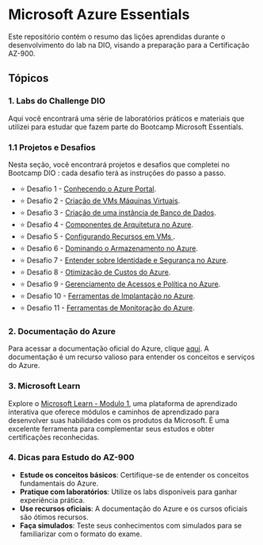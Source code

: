 # Microsoft Azure Essentials
Este repositório contém o resumo das lições aprendidas durante o desenvolvimento do lab na DIO, visando a preparação para a Certificação AZ-900.

## Tópicos

### 1. Labs do Challenge DIO
Aqui você encontrará uma série de laboratórios práticos e materiais que utilizei para estudar que fazem parte do Bootcamp Microsoft Essentials.

### 1.1 Projetos e Desafios
Nesta seção, você encontrará projetos e desafios que completei no Bootcamp DIO : cada desafio terá as instruções do passo a passo.

- ⭐ Desafio 1 - [Conhecendo o Azure Portal](https://github.com/igorferrer-data/documentacao-azure/blob/main/01%20-%20Azure%20Portal.md). 
- ⭐ Desafio 2 - [Criação de VMs Máquinas Virtuais](https://github.com/igorferrer-data/documentacao-azure/blob/main/02%20-%20Maquinas%20Virtuais(Virtual%20Machine).md).
- ⭐ Desafio 3 - [Criação de uma instância de Banco de Dados](https://github.com/clouder-km/Challenge-Azure-Dio/blob/main/03%20-%20Banco%20de%20dados(DataBase).md).
- ⭐ Desafio 4 - [Componentes de Arquitetura no Azure](https://github.com/clouder-km/Challenge-Azure-Dio/blob/main/04%20-%20Componentes%20de%20Arquitetura%20no%20Azure.md).
- ⭐ Desafio 5 - [Configurando Recursos em VMs ](https://github.com/clouder-km/Challenge-Azure-Dio/blob/main/05%20-%20Configurar%20recursos%20em%20Vms.md).
- ⭐ Desafio 6 - [Dominando o Armazenamento no Azure](https://github.com/clouder-km/Challenge-Azure-Dio/blob/main/06%20-%20Configurar%20Armazenamento%20(Storage).md).
- ⭐ Desafio 7 - [Entender sobre Identidade e Segurança no Azure](https://github.com/clouder-km/Challenge-Azure-Dio/blob/main/07%20-%20Microsoft%20Entra%20ID%20e%20Security.md).
- ⭐ Desafio 8 - [Otimização de Custos do Azure](https://github.com/clouder-km/Challenge-Azure-Dio/blob/main/08%20-%20Otimiza%C3%A7%C3%A3o%20de%20Custos%20do%20Azure.md).
- ⭐ Desafio 9 - [Gerenciamento de Acessos e Política no Azure](https://github.com/clouder-km/Challenge-Azure-Dio/blob/main/09%20-%20Gerenciamento%20de%20acessos%20e%20politicas%20no%20azure.md).
- ⭐ Desafio 10 - [Ferramentas de Implantação no Azure](https://github.com/clouder-km/Challenge-Azure-Dio/blob/main/10%20-%20Ferramentas%20de%20Implanta%C3%A7%C3%A3o%20e%20Gerenciamento%20no%20Azure.md).
- ⭐ Desafio 11 - [Ferramentas de Monitoração do Azure](https://github.com/clouder-km/Challenge-Azure-Dio/blob/main/11%20-%20Monitoramento%20Inteligente.md).


### 2. Documentação do Azure
Para acessar a documentação oficial do Azure, clique [aqui](https://learn.microsoft.com/pt-br/azure/). A documentação é um recurso valioso para entender os conceitos e serviços do Azure.

### 3. Microsoft Learn 

Explore o [Microsoft Learn - Modulo 1](https://learn.microsoft.com/en-us/training/modules/describe-azure-compute-networking-services/1-introduction), uma plataforma de aprendizado interativa que oferece módulos e caminhos de aprendizado para desenvolver suas habilidades com os produtos da Microsoft. É uma excelente ferramenta para complementar seus estudos e obter certificações reconhecidas.

### 4. Dicas para Estudo do AZ-900
- **Estude os conceitos básicos**: Certifique-se de entender os conceitos fundamentais do Azure.
- **Pratique com laboratórios**: Utilize os labs disponíveis para ganhar experiência prática.
- **Use recursos oficiais**: A documentação do Azure e os cursos oficiais são ótimos recursos.
- **Faça simulados**: Teste seus conhecimentos com simulados para se familiarizar com o formato do exame.
